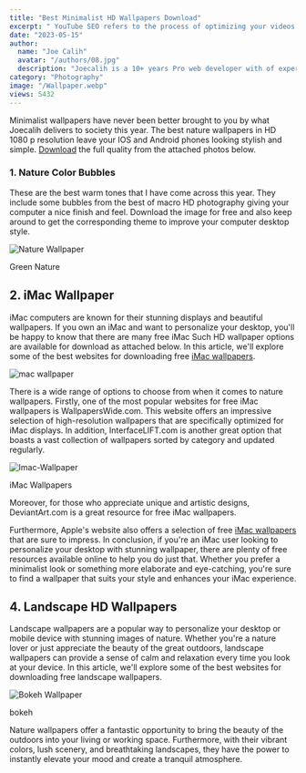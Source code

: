 ```yaml
---
title: "Best Minimalist HD Wallpapers Download"
excerpt: " YouTube SEO refers to the process of optimizing your videos for search engines such as Google and YouTube."
date: "2023-05-15"
author:
  name: "Joe Calih"
  avatar: "/authors/08.jpg"
  description: "Joecalih is a 10+ years Pro web developer with of experience in React and Next.js."
category: "Photography"
image: "/Wallpaper.webp"
views: 5432
---
```




Minimalist wallpapers have never been better brought to you by what Joecalih delivers to society this year. The best nature wallpapers in HD 1080 p resolution leave your IOS and Android phones looking stylish and simple. [Download](https://joecalih.co.ke/pro-lightroom-presets/) the full quality from the attached photos below.

### 1. Nature Color Bubbles

These are the best warm tones that I have come across this year. They include some bubbles from the best of macro HD photography giving your computer a nice finish and feel. Download the image for free and also keep around to get the corresponding theme to improve your computer desktop style.

![Nature Wallpaper](https://joecalih.co.ke/wp-content/uploads/2024/09/Nature.webp "Bubbles Wallpaper")

Green Nature

## 2. iMac Wallpaper

iMac computers are known for their stunning displays and beautiful wallpapers. If you own an iMac and want to personalize your desktop, you'll be happy to know that there are many free iMac Such HD wallpaper options are available for download as attached below. In this article, we'll explore some of the best websites for downloading free [iMac wallpapers](https://unsplash.com/s/photos/imac-wallpapers).

![mac wallpaper](https://joecalih.co.ke/wp-content/uploads/2024/09/mac-wallpaper-1024x624.webp)

There is a wide range of options to choose from when it comes to nature wallpapers. Firstly, one of the most popular websites for free iMac wallpapers is WallpapersWide.com. This website offers an impressive selection of high-resolution wallpapers that are specifically optimized for iMac displays. In addition, InterfaceLIFT.com is another great option that boasts a vast collection of wallpapers sorted by category and updated regularly.

![Imac-Wallpaper](https://joecalih.co.ke/wp-content/uploads/2024/05/Imac-Wallpaper-1.webp)

iMac Wallpapers

Moreover, for those who appreciate unique and artistic designs, DeviantArt.com is a great resource for free iMac wallpapers.

Furthermore, Apple's website also offers a selection of free [iMac wallpapers](https://discussions.apple.com/thread/4028308) that are sure to impress. In conclusion, if you're an iMac user looking to personalize your desktop with stunning wallpaper, there are plenty of free resources available online to help you do just that. Whether you prefer a minimalist look or something more elaborate and eye-catching, you're sure to find a wallpaper that suits your style and enhances your iMac experience.

## 4. Landscape HD Wallpapers

Landscape wallpapers are a popular way to personalize your desktop or mobile device with stunning images of nature. Whether you're a nature lover or just appreciate the beauty of the great outdoors, landscape wallpapers can provide a sense of calm and relaxation every time you look at your device. In this article, we'll explore some of the best websites for downloading free landscape wallpapers.

![Bokeh Wallpaper](https://joecalih.co.ke/wp-content/uploads/2024/05/bokeh-1.webp)

bokeh

Nature wallpapers offer a fantastic opportunity to bring the beauty of the outdoors into your living or working space. Furthermore, with their vibrant colors, lush scenery, and breathtaking landscapes, they have the power to instantly elevate your mood and create a tranquil atmosphere.